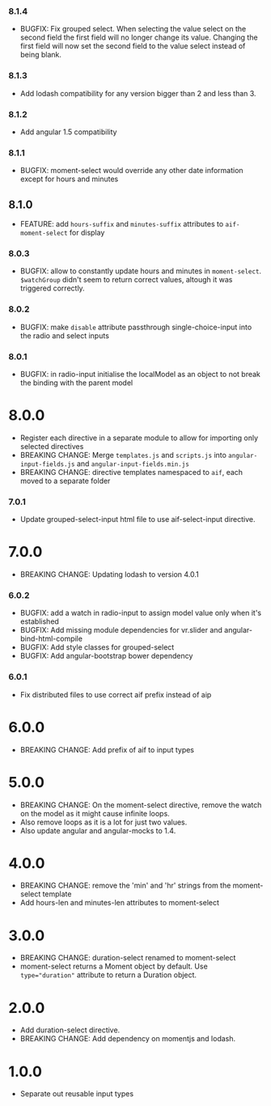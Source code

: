 ### 8.1.4

* BUGFIX: Fix grouped select. When selecting the value select on the second field the first field will no longer change its value.
Changing the first field will now set the second field to the value select instead of being blank.

### 8.1.3

* Add lodash compatibility for any version bigger than 2 and less than 3.

### 8.1.2

* Add angular 1.5 compatibility

### 8.1.1

* BUGFIX: moment-select would override any other date information except for hours and minutes

## 8.1.0

* FEATURE: add `hours-suffix` and `minutes-suffix` attributes to `aif-moment-select` for display

### 8.0.3

* BUGFIX: allow to constantly update hours and minutes in `moment-select`. `$watchGroup` didn't seem to return correct values, altough it was triggered correctly.

### 8.0.2

* BUGFIX: make `disable` attribute passthrough single-choice-input into the radio and select inputs

### 8.0.1

* BUGFIX: in radio-input initialise the localModel as an object to not break the binding with the parent model

# 8.0.0

* Register each directive in a separate module to allow for importing only selected directives
* BREAKING CHANGE: Merge `templates.js` and `scripts.js` into `angular-input-fields.js` and `angular-input-fields.min.js`
* BREAKING CHANGE: directive templates namespaced to `aif`, each moved to a separate folder

### 7.0.1

* Update grouped-select-input html file to use aif-select-input directive.

# 7.0.0

* BREAKING CHANGE: Updating lodash to version 4.0.1

### 6.0.2

* BUGFIX: add a watch in radio-input to assign model value only when it's established
* BUGFIX: Add missing module dependencies for vr.slider and angular-bind-html-compile
* BUGFIX: Add style classes for grouped-select
* BUGFIX: Add angular-bootstrap bower dependency

### 6.0.1

* Fix distributed files to use correct aif prefix instead of aip

# 6.0.0

* BREAKING CHANGE: Add prefix of aif to input types

# 5.0.0

* BREAKING CHANGE: On the moment-select directive, remove the watch on the model as it might cause infinite loops.
* Also remove loops as it is a lot for just two values.
* Also update angular and angular-mocks to 1.4.

# 4.0.0

* BREAKING CHANGE: remove the 'min' and 'hr' strings from the moment-select template
* Add hours-len and minutes-len attributes to moment-select

# 3.0.0

* BREAKING CHANGE: duration-select renamed to moment-select
* moment-select returns a Moment object by default. Use `type="duration"`
attribute to return a Duration object.

# 2.0.0

* Add duration-select directive.
* BREAKING CHANGE: Add dependency on momentjs and lodash.

# 1.0.0

* Separate out reusable input types
